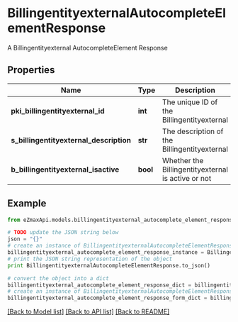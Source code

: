 # BillingentityexternalAutocompleteElementResponse

A Billingentityexternal AutocompleteElement Response

## Properties

Name | Type | Description | Notes
------------ | ------------- | ------------- | -------------
**pki_billingentityexternal_id** | **int** | The unique ID of the Billingentityexternal | 
**s_billingentityexternal_description** | **str** | The description of the Billingentityexternal | 
**b_billingentityexternal_isactive** | **bool** | Whether the Billingentityexternal is active or not | 

## Example

```python
from eZmaxApi.models.billingentityexternal_autocomplete_element_response import BillingentityexternalAutocompleteElementResponse

# TODO update the JSON string below
json = "{}"
# create an instance of BillingentityexternalAutocompleteElementResponse from a JSON string
billingentityexternal_autocomplete_element_response_instance = BillingentityexternalAutocompleteElementResponse.from_json(json)
# print the JSON string representation of the object
print BillingentityexternalAutocompleteElementResponse.to_json()

# convert the object into a dict
billingentityexternal_autocomplete_element_response_dict = billingentityexternal_autocomplete_element_response_instance.to_dict()
# create an instance of BillingentityexternalAutocompleteElementResponse from a dict
billingentityexternal_autocomplete_element_response_form_dict = billingentityexternal_autocomplete_element_response.from_dict(billingentityexternal_autocomplete_element_response_dict)
```
[[Back to Model list]](../README.md#documentation-for-models) [[Back to API list]](../README.md#documentation-for-api-endpoints) [[Back to README]](../README.md)



